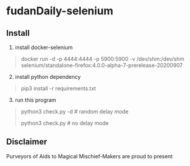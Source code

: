 # fudanDaily-selenium


## Install

1. install docker-selenium
> docker run -d -p 4444:4444 -p 5900:5900 -v /dev/shm:/dev/shm selenium/standalone-firefox:4.0.0-alpha-7-prerelease-20200907


2. install python dependency
> pip3 install -r requirements.txt

3. run this program

> python3 check.py -d # random delay mode
>
> python3 check.py    # no delay mode

## Disclaimer
Purveyors of Aids to Magical Mischief-Makers are proud to present

